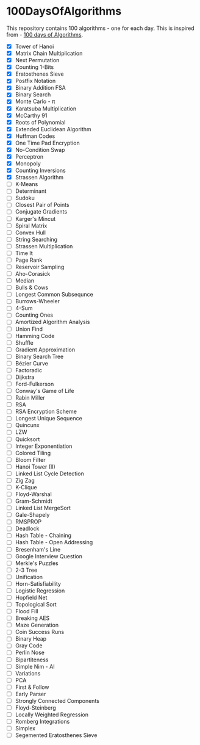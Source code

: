 # 100DaysOfAlgorithms

This repository contains 100 algorithms - one for each day. This is inspired from - [100 days of Algorithms](https://medium.com/100-days-of-algorithms).

- [x] Tower of Hanoi
- [x] Matrix Chain Multiplication
- [x] Next Permutation
- [x] Counting 1-Bits
- [x] Eratosthenes Sieve
- [x] Postfix Notation
- [x] Binary Addition FSA
- [x] Binary Search
- [x] Monte Carlo - π
- [x] Karatsuba Multiplication
- [x] McCarthy 91
- [x] Roots of Polynomial
- [x] Extended Euclidean Algorithm
- [x] Huffman Codes
- [x] One Time Pad Encryption
- [x] No-Condition Swap
- [x] Perceptron
- [x] Monopoly
- [x] Counting Inversions
- [x] Strassen Algorithm
- [ ] K-Means
- [ ] Determinant
- [ ] Sudoku
- [ ] Closest Pair of Points
- [ ] Conjugate Gradients
- [ ] Karger's Mincut
- [ ] Spiral Matrix
- [ ] Convex Hull
- [ ] String Searching
- [ ] Strassen Multiplication
- [ ] Time It
- [ ] Page Rank
- [ ] Reservoir Sampling
- [ ] Aho-Corasick
- [ ] Median
- [ ] Bulls & Cows
- [ ] Longest Common Subsequnce
- [ ] Burrows-Wheeler
- [ ] 4-Sum
- [ ] Counting Ones
- [ ] Amortized Algorithm Analysis
- [ ] Union Find
- [ ] Hamming Code
- [ ] Shuffle
- [ ] Gradient Approximation
- [ ] Binary Search Tree
- [ ] Bézier Curve
- [ ] Factoradic
- [ ] Dijkstra
- [ ] Ford-Fulkerson
- [ ] Conway's Game of Life
- [ ] Rabin Miller
- [ ] RSA
- [ ] RSA Encryption Scheme
- [ ] Longest Unique Sequence
- [ ] Quincunx
- [ ] LZW
- [ ] Quicksort
- [ ] Integer Exponentiation
- [ ] Colored Tiling
- [ ] Bloom Filter
- [ ] Hanoi Tower (II)
- [ ] Linked List Cycle Detection
- [ ] Zig Zag
- [ ] K-Clique
- [ ] Floyd-Warshal
- [ ] Gram-Schmidt
- [ ] Linked List MergeSort
- [ ] Gale-Shapely
- [ ] RMSPROP
- [ ] Deadlock
- [ ] Hash Table - Chaining
- [ ] Hash Table - Open Addressing
- [ ] Bresenham's Line
- [ ] Google Interview Question
- [ ] Merkle's Puzzles
- [ ] 2-3 Tree
- [ ] Unification
- [ ] Horn-Satisfiability
- [ ] Logistic Regression
- [ ] Hopfield Net
- [ ] Topological Sort
- [ ] Flood Fill
- [ ] Breaking AES
- [ ] Maze Generation
- [ ] Coin Success Runs
- [ ] Binary Heap
- [ ] Gray Code
- [ ] Perlin Nose
- [ ] Bipartiteness
- [ ] Simple Nim - AI
- [ ] Variations
- [ ] PCA
- [ ] First & Follow
- [ ] Early Parser
- [ ] Strongly Connected Components
- [ ] Floyd-Steinberg
- [ ] Locally Weighted Regression
- [ ] Romberg Integrations
- [ ] Simplex
- [ ] Segemented Eratosthenes Sieve